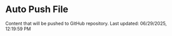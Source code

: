 # Auto Push File

Content that will be pushed to GitHub repository.
Last updated: 06/29/2025, 12:19:59 PM
